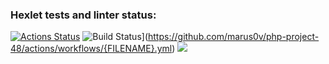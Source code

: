 ### Hexlet tests and linter status:
[![Actions Status](https://github.com/marus0v/php-project-48/workflows/hexlet-check/badge.svg)](https://github.com/marus0v/php-project-48/actions)
![Build Status](https://github.com/marus0v/php-project-48/workflows/{ACTIONNAME}/badge.svg)](https://github.com/marus0v/php-project-48/actions/workflows/{FILENAME}.yml)
<a href="https://codeclimate.com/github/marus0v/php-project-48/maintainability"><img src="https://api.codeclimate.com/v1/badges/ad0529814491f1c168ab/maintainability" /></a>